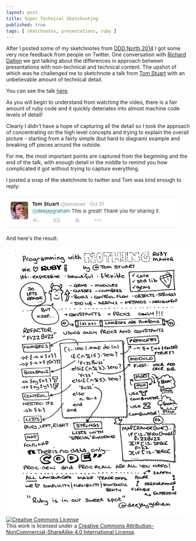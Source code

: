 ```yaml
---
layout: post
title: Super Technical Sketchnoting
published: true
tags: [ sketchnotes, presentations, ruby ]
---
```


After I posted some of my sketchnotes from [DDD North 2014](http://www.dddnorth.co.uk/) 
I got some very nice feedback from people on Twitter. One conversation with 
[Richard Dalton](http://www.twitter.com/RichardADalton) we got talking about 
the differences in approach between presentations with non-technical and 
technical content. The upshot of which was he challenged me to sketchnote a talk
from [Tom Stuart](http://www.twitter.com/tomstuart) with an unbelievable amount 
of technical detail.

You can see the talk [here](http://rubymanor.org/3/videos/programming_with_nothing/). 

As you will begin to understand from watching the video, there is a fair amount of 
ruby code and it quickly deteriates into almost machine code levels of detail! 

Clearly I didn't have a hope of capturing all the detail so I took the approach of 
concentrating on the high level concepts and trying to explain the overall picture - 
starting from a fairly simple (but hard to diagram) example and breaking off pieces 
around the outside. 

For me, the most important points are captured from the beginning and the end of the talk,
with enough detail in the middle to remind you how complicated it got without trying 
to capture everything.

I posted a snap of the sketchnote to twitter and Tom was kind enough to reply:

![tweet](/img/posts/super-technical-sketchnoting/tom-stuart-reaction.jpg)

And here's the result:

<img src="/img/posts/super-technical-sketchnoting/super-technical-sketchnoting-hifi.png" class="img-responsive" alt="sketchnote" />

<a rel="license" href="http://creativecommons.org/licenses/by-nc-sa/4.0/">
<img alt="Creative Commons License" style="border-width:0" src="https://i.creativecommons.org/l/by-nc-sa/4.0/88x31.png" />
</a>
<br />
This work is licensed under a <a rel="license" href="http://creativecommons.org/licenses/by-nc-sa/4.0/">Creative Commons Attribution-NonCommercial-ShareAlike 4.0 International License</a>.


